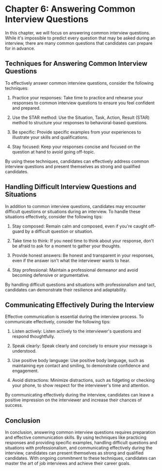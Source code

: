 Chapter 6: Answering Common Interview Questions
===============================================

In this chapter, we will focus on answering common interview questions. While it's impossible to predict every question that may be asked during an interview, there are many common questions that candidates can prepare for in advance.

Techniques for Answering Common Interview Questions
---------------------------------------------------

To effectively answer common interview questions, consider the following techniques:

1. Practice your responses: Take time to practice and rehearse your responses to common interview questions to ensure you feel confident and prepared.

2. Use the STAR method: Use the Situation, Task, Action, Result (STAR) method to structure your responses to behavioral-based questions.

3. Be specific: Provide specific examples from your experiences to illustrate your skills and qualifications.

4. Stay focused: Keep your responses concise and focused on the question at hand to avoid going off-topic.

By using these techniques, candidates can effectively address common interview questions and present themselves as strong and qualified candidates.

Handling Difficult Interview Questions and Situations
-----------------------------------------------------

In addition to common interview questions, candidates may encounter difficult questions or situations during an interview. To handle these situations effectively, consider the following tips:

1. Stay composed: Remain calm and composed, even if you're caught off-guard by a difficult question or situation.

2. Take time to think: If you need time to think about your response, don't be afraid to ask for a moment to gather your thoughts.

3. Provide honest answers: Be honest and transparent in your responses, even if the answer isn't what the interviewer wants to hear.

4. Stay professional: Maintain a professional demeanor and avoid becoming defensive or argumentative.

By handling difficult questions and situations with professionalism and tact, candidates can demonstrate their resilience and adaptability.

Communicating Effectively During the Interview
----------------------------------------------

Effective communication is essential during the interview process. To communicate effectively, consider the following tips:

1. Listen actively: Listen actively to the interviewer's questions and respond thoughtfully.

2. Speak clearly: Speak clearly and concisely to ensure your message is understood.

3. Use positive body language: Use positive body language, such as maintaining eye contact and smiling, to demonstrate confidence and engagement.

4. Avoid distractions: Minimize distractions, such as fidgeting or checking your phone, to show respect for the interviewer's time and attention.

By communicating effectively during the interview, candidates can leave a positive impression on the interviewer and increase their chances of success.

Conclusion
----------

In conclusion, answering common interview questions requires preparation and effective communication skills. By using techniques like practicing responses and providing specific examples, handling difficult questions and situations with professionalism, and communicating effectively during the interview, candidates can present themselves as strong and qualified candidates. With ongoing commitment to these techniques, candidates can master the art of job interviews and achieve their career goals.
